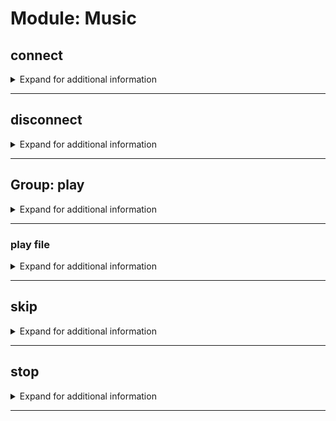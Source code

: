 # Module: Music

## connect
<details><summary>Expand for additional information</summary><p>

*Connect the bot to a voice channel. If the channel is not given, connects the bot to the same channel you are in.*

**Owner-only.**

**Requires permissions:**
`Use voice chat`

**Aliases:**
`con, conn, enter`

**Arguments:**

(optional) `[channel]` : *Channel.* (def: `None`)

**Examples:**

```
!connect
!connect Music
```
</p></details>

---

## disconnect
<details><summary>Expand for additional information</summary><p>

*Disconnects the bot from the voice channel.*

**Owner-only.**

**Requires permissions:**
`Use voice chat`

**Aliases:**
`dcon, dconn, discon, disconn, dc`

**Examples:**

```
!disconnect
```
</p></details>

---

## Group: play
<details><summary>Expand for additional information</summary><p>

*Commands for playing music. If invoked without subcommand, plays given URL or searches YouTube for given query and plays the first result.*

**Requires bot permissions:**
`Speak`

**Aliases:**
`music, p`

**Arguments:**

`[string...]` : *URL or YouTube search query.*

**Examples:**

```
!play https://www.youtube.com/watch?v=dQw4w9WgXcQ
!play what is love?
```
</p></details>

---

### play file
<details><summary>Expand for additional information</summary><p>

*Plays an audio file from the server filesystem.*

**Owner-only.**

**Requires bot permissions:**
`Speak`

**Aliases:**
`f`

**Arguments:**

`[string...]` : *Full path to the file to play.*

**Examples:**

```
!play file test.mp3
```
</p></details>

---

## skip
<details><summary>Expand for additional information</summary><p>

*Skip current voice playback.*

**Owner-only.**

**Requires permissions:**
`Use voice chat`

**Examples:**

```
!skip
```
</p></details>

---

## stop
<details><summary>Expand for additional information</summary><p>

*Stops current voice playback.*

**Owner-only.**

**Requires permissions:**
`Use voice chat`

**Examples:**

```
!stop
```
</p></details>

---

